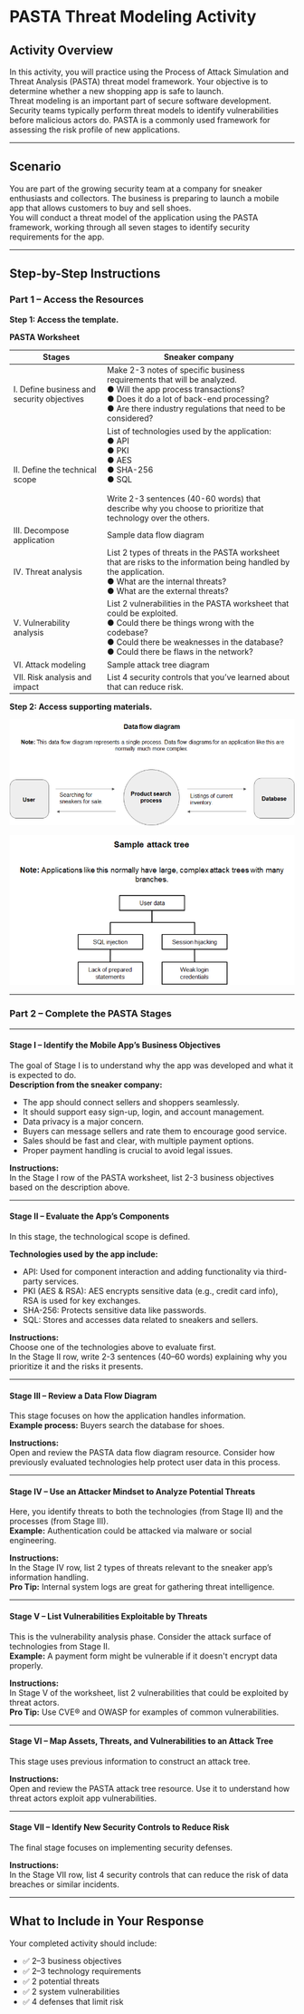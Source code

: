 # **PASTA Threat Modeling Activity**

## **Activity Overview**

In this activity, you will practice using the Process of Attack Simulation and Threat Analysis (PASTA) threat model framework. Your objective is to determine whether a new shopping app is safe to launch.  
Threat modeling is an important part of secure software development. Security teams typically perform threat models to identify vulnerabilities before malicious actors do. PASTA is a commonly used framework for assessing the risk profile of new applications.

---

## **Scenario**

You are part of the growing security team at a company for sneaker enthusiasts and collectors. The business is preparing to launch a mobile app that allows customers to buy and sell shoes.  
You will conduct a threat model of the application using the PASTA framework, working through all seven stages to identify security requirements for the app.

---

## **Step-by-Step Instructions**

### **Part 1 – Access the Resources**

**Step 1: Access the template.**

**PASTA Worksheet**

| Stages | Sneaker company |
|--------|------------------|
| I. Define business and security objectives | Make 2-3 notes of specific business requirements that will be analyzed. <br> ● Will the app process transactions? <br> ● Does it do a lot of back-end processing? <br> ● Are there industry regulations that need to be considered? |
| II. Define the technical scope | List of technologies used by the application: <br> ● API <br> ● PKI <br> ● AES <br> ● SHA-256 <br> ● SQL <br><br> Write 2-3 sentences (40-60 words) that describe why you choose to prioritize that technology over the others. |
| III. Decompose application | Sample data flow diagram |
| IV. Threat analysis | List 2 types of threats in the PASTA worksheet that are risks to the information being handled by the application. <br> ● What are the internal threats? <br> ● What are the external threats? |
| V. Vulnerability analysis | List 2 vulnerabilities in the PASTA worksheet that could be exploited. <br> ● Could there be things wrong with the codebase? <br> ● Could there be weaknesses in the database? <br> ● Could there be flaws in the network? |
| VI. Attack modeling | Sample attack tree diagram |
| VII. Risk analysis and impact | List 4 security controls that you’ve learned about that can reduce risk. |

**Step 2: Access supporting materials.**

![Data flow diagram](../../assets/images/data-flow-diagram.png)

![Sample attack tree](../../assets/images/sample-attack-tree.png)

---

### **Part 2 – Complete the PASTA Stages**

---

#### **Stage I – Identify the Mobile App’s Business Objectives**

The goal of Stage I is to understand why the app was developed and what it is expected to do.  
**Description from the sneaker company:**
- The app should connect sellers and shoppers seamlessly.
- It should support easy sign-up, login, and account management.
- Data privacy is a major concern.
- Buyers can message sellers and rate them to encourage good service.
- Sales should be fast and clear, with multiple payment options.
- Proper payment handling is crucial to avoid legal issues.

**Instructions:**  
In the Stage I row of the PASTA worksheet, list 2-3 business objectives based on the description above.

---

#### **Stage II – Evaluate the App’s Components**

In this stage, the technological scope is defined.

**Technologies used by the app include:**
- API: Used for component interaction and adding functionality via third-party services.
- PKI (AES & RSA): AES encrypts sensitive data (e.g., credit card info), RSA is used for key exchanges.
- SHA-256: Protects sensitive data like passwords.
- SQL: Stores and accesses data related to sneakers and sellers.

**Instructions:**  
Choose one of the technologies above to evaluate first.  
In the Stage II row, write 2-3 sentences (40–60 words) explaining why you prioritize it and the risks it presents.

---

#### **Stage III – Review a Data Flow Diagram**

This stage focuses on how the application handles information.  
**Example process:** Buyers search the database for shoes.

**Instructions:**  
Open and review the PASTA data flow diagram resource. Consider how previously evaluated technologies help protect user data in this process.

---

#### **Stage IV – Use an Attacker Mindset to Analyze Potential Threats**

Here, you identify threats to both the technologies (from Stage II) and the processes (from Stage III).  
**Example:** Authentication could be attacked via malware or social engineering.

**Instructions:**  
In the Stage IV row, list 2 types of threats relevant to the sneaker app’s information handling.  
**Pro Tip:** Internal system logs are great for gathering threat intelligence.

---

#### **Stage V – List Vulnerabilities Exploitable by Threats**

This is the vulnerability analysis phase. Consider the attack surface of technologies from Stage II.  
**Example:** A payment form might be vulnerable if it doesn't encrypt data properly.

**Instructions:**  
In Stage V of the worksheet, list 2 vulnerabilities that could be exploited by threat actors.  
**Pro Tip:** Use CVE® and OWASP for examples of common vulnerabilities.

---

#### **Stage VI – Map Assets, Threats, and Vulnerabilities to an Attack Tree**

This stage uses previous information to construct an attack tree.

**Instructions:**  
Open and review the PASTA attack tree resource. Use it to understand how threat actors exploit app vulnerabilities.

---

#### **Stage VII – Identify New Security Controls to Reduce Risk**

The final stage focuses on implementing security defenses.

**Instructions:**  
In the Stage VII row, list 4 security controls that can reduce the risk of data breaches or similar incidents.

---

## **What to Include in Your Response**

Your completed activity should include:
- ✅ 2–3 business objectives  
- ✅ 2–3 technology requirements  
- ✅ 2 potential threats  
- ✅ 2 system vulnerabilities  
- ✅ 4 defenses that limit risk
